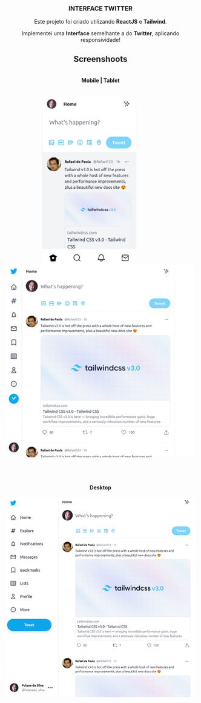 <div align="center">

  <h3 align="center">INTERFACE TWITTER</h3>

  <p>Este projeto foi criado utilizando <strong>ReactJS</strong> e <strong>Tailwind</strong>.</p>

  <p align="center">
    Implementei uma <strong>Interface</strong> semelhante a do <strong>Twitter</strong>, aplicando responsividade!
</div>

<h2 align="center"> Screenshoots </h2>

<h4 style="padding: 16px; text-align: center"> Mobile | Tablet </h4>

 <div align="center">
    <img align="center" style="margin-right: 60px" src="./src/assets/images/twitterMobile.png" width="250" alt="Twitter versão Mobile" title="Twitter Mobile"/>
    <img align="center"src="./src/assets/images/twitterTablet.png" width="500" alt="Twitter versão Tablet" title="Twitter Tablet"/>
 </div>

<br/>
<br/>
<br/>

<h4 style="text-align:center"> Desktop </h4>
<div align="center">
  <img src="./src/assets/images/twitterDesktop.png" width="900" alt="Twitter versão Desktop" title="Twitter Desktop"/>
</div>
